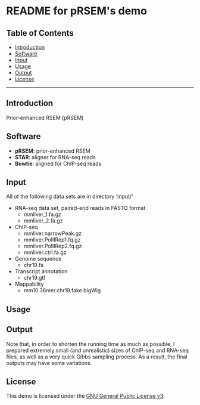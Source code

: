 README for pRSEM's demo
================

Table of Contents
-----------------

* [Introduction](#Introduction)
* [Software](#Software)
* [Input](#Input)
* [Usage](#Usage)
* [Output](#Output)
* [License](#License)

* * *

## <a name="Introduction"></a> Introduction
Prior-enhanced RSEM (pRSEM)

## <a name="Software"></a> Software
- __pRSEM__: prior-enhanced RSEM 
- __STAR__: aligner for RNA-seq reads
- __Bowtie__: aligned for ChIP-seq reads

## <a name="Input"></a> Input
All of the following data sets are in directory 'input/'
- RNA-seq data set, paired-end reads in FASTQ format
  - mmliver_1.fa.gz
  - mmliver_2.fa.gz
- ChIP-seq
  - mmliver.narrowPeak.gz
  - mmliver.PolIIRep1.fq.gz
  - mmliver.PolIIRep2.fq.gz
  - mmliver.ctrl.fa.gz
- Genome sequence
  - chr19.fa
- Transcript annotation
  - chr19.gtf
- Mappability
  - mm10.36mer.chr19.fake.bigWig


## <a name="Usage"></a> Usage

## <a name="Output"></a> Output

Note that, in order to shorten the running time as much as possible, I prepared extremely small (and unrealistic) sizes of ChIP-seq and RNA-seq files, as well as a very quick Gibbs sampling process. As a result, the final outputs may have some variations.

## <a name="License"></a> License
This demo is licensed under the [GNU General Public License
v3](http://www.gnu.org/licenses/gpl-3.0.html).
